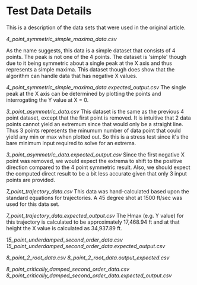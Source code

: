 # Test Data Details

This is a description of the data sets that were used in the original article.

*4_point_symmetric_simple_maxima_data.csv*

As the name suggests, this data is a simple dataset that consists of 4 points. The peak is not one of the 4 points. The dataset is 'simple' though due to it being symmetric about a single peak at the X axis and thus represents a simple maxima. This dataset though does show that the algorithm can handle data that has negative X values.

*4_point_symmetric_simple_maxima_data.expected_output.csv*
The single peak at the X axis can be determined by plotting the points and interrogating the Y value at X = 0. 


*3_point_asymmetric_data.csv*
This dataset is the same as the previous 4 point dataset, except that the first point is removed. It is intuitive that 2 data points cannot yield an extremum since that would only be a straight line. Thus 3 points represents the minumum number of data point that could yield any min or max when plotted out. So this is a stress test since it's the bare minimum input required to solve for an extrema. 

*3_point_asymmetric_data.expected_output.csv*
Since the first negative X point was removed, we would expect the extrema to shift to the positive direction compared to the 4 point symmetric result. Also, we should expect the computed direct result to be a bit less accurate given that only 3 input points are provided.


*7_point_trajectory_data.csv*
This data was hand-calculated based upon the standard equations for trajectories. A 45 degree shot at 1500 ft/sec was used for this data set.

*7_point_trajectory_data.expected_output.csv*
The Hmax (e.g. Y value) for this trajectory is calculated to be approximately 17,468.94 ft and at that height the X value is calculated as 34,937.89 ft.

*15_point_underdamped_second_order_data.csv*
*15_point_underdamped_second_order_data.expected_output.csv*

*8_point_2_root_data.csv*
*8_point_2_root_data.output_expected.csv*

*8_point_critically_damped_second_order_data.csv*
*8_point_critically_damped_second_order_data.expected_output.csv*